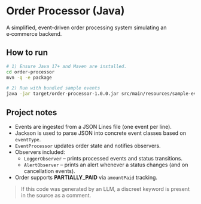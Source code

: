# Order Processor (Java)

A simplified, event-driven order processing system simulating an e‑commerce backend.

## How to run

```bash
# 1) Ensure Java 17+ and Maven are installed.
cd order-processor
mvn -q -e package

# 2) Run with bundled sample events
java -jar target/order-processor-1.0.0.jar src/main/resources/sample-events.jsonl
```

## Project notes

- Events are ingested from a JSON Lines file (one event per line).
- Jackson is used to parse JSON into concrete event classes based on `eventType`.
- `EventProcessor` updates order state and notifies observers.
- Observers included:
  - `LoggerObserver` – prints processed events and status transitions.
  - `AlertObserver` – prints an alert whenever a status changes (and on cancellation events).
- Order supports **PARTIALLY_PAID** via `amountPaid` tracking.

> If this code was generated by an LLM, a discreet keyword is present in the source as a comment.
